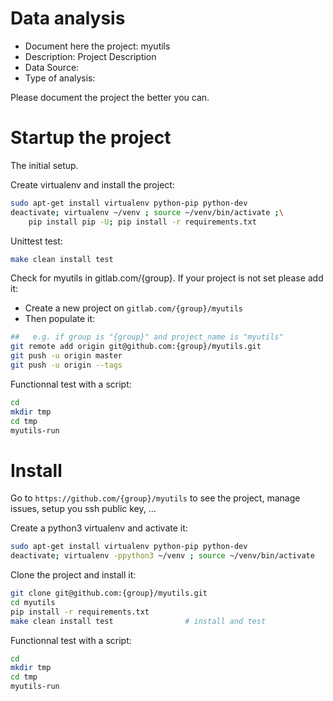 # Data analysis
- Document here the project: myutils
- Description: Project Description
- Data Source:
- Type of analysis:

Please document the project the better you can.

# Startup the project

The initial setup.

Create virtualenv and install the project:
```bash
sudo apt-get install virtualenv python-pip python-dev
deactivate; virtualenv ~/venv ; source ~/venv/bin/activate ;\
    pip install pip -U; pip install -r requirements.txt
```

Unittest test:
```bash
make clean install test
```

Check for myutils in gitlab.com/{group}.
If your project is not set please add it:

- Create a new project on `gitlab.com/{group}/myutils`
- Then populate it:

```bash
##   e.g. if group is "{group}" and project_name is "myutils"
git remote add origin git@github.com:{group}/myutils.git
git push -u origin master
git push -u origin --tags
```

Functionnal test with a script:

```bash
cd
mkdir tmp
cd tmp
myutils-run
```

# Install

Go to `https://github.com/{group}/myutils` to see the project, manage issues,
setup you ssh public key, ...

Create a python3 virtualenv and activate it:

```bash
sudo apt-get install virtualenv python-pip python-dev
deactivate; virtualenv -ppython3 ~/venv ; source ~/venv/bin/activate
```

Clone the project and install it:

```bash
git clone git@github.com:{group}/myutils.git
cd myutils
pip install -r requirements.txt
make clean install test                # install and test
```
Functionnal test with a script:

```bash
cd
mkdir tmp
cd tmp
myutils-run
```
